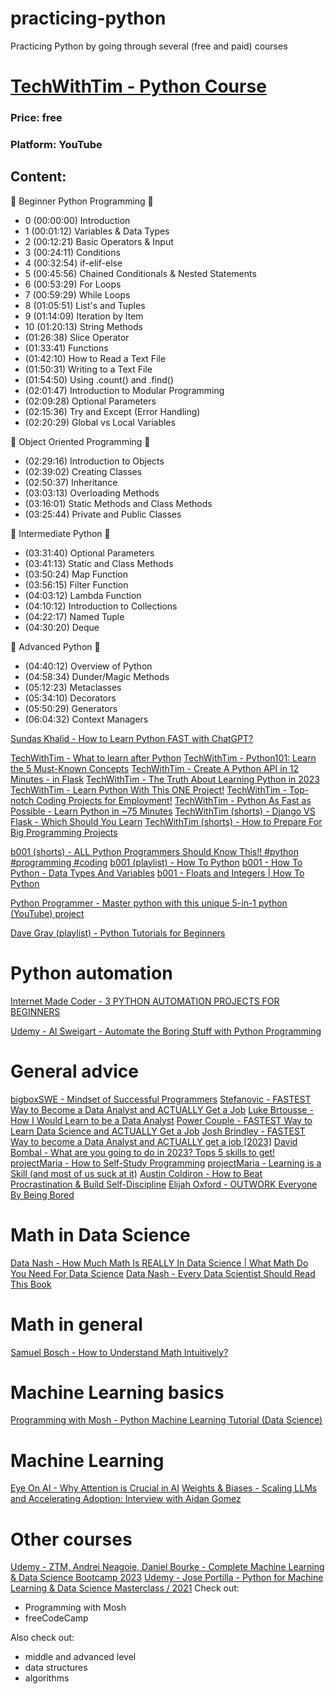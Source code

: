 # practicing-python
Practicing Python by going through several (free and paid) courses

# [TechWithTim - Python Course](https://www.youtube.com/watch?v=sxTmJE4k0ho)
### Price: free
### Platform: YouTube
## Content:
📕 Beginner Python Programming 📕
- 0  (00:00:00) Introduction
- 1  (00:01:12) Variables & Data Types
- 2  (00:12:21) Basic Operators & Input
- 3  (00:24:11) Conditions
- 4  (00:32:54) if-elif-else
- 5  (00:45:56) Chained Conditionals & Nested Statements
- 6  (00:53:29) For Loops
- 7  (00:59:29) While Loops
- 8  (01:05:51) List's and Tuples
- 9  (01:14:09) Iteration by Item
- 10 (01:20:13) String Methods
- (01:26:38) Slice Operator
- (01:33:41) Functions
- (01:42:10) How to Read a Text File
- (01:50:31) Writing to a Text File
- (01:54:50) Using .count() and .find()
- (02:01:47) Introduction to Modular Programming
- (02:09:28) Optional Parameters
- (02:15:36) Try and Except (Error Handling)
- (02:20:29) Global vs Local Variables

📗 Object Oriented Programming 📗
- (02:29:16) Introduction to Objects
- (02:39:02) Creating Classes
- (02:50:37) Inheritance
- (03:03:13) Overloading Methods
- (03:16:01) Static Methods and Class Methods
- (03:25:44) Private and Public Classes

📘 Intermediate Python 📘
- (03:31:40) Optional Parameters
- (03:41:13) Static and Class Methods
- (03:50:24) Map Function
- (03:56:15) Filter Function
- (04:03:12) Lambda Function
- (04:10:12) Introduction to Collections
- (04:22:17) Named Tuple
- (04:30:20) Deque

📙 Advanced Python 📙
- (04:40:12) Overview of Python
- (04:58:34) Dunder/Magic Methods
- (05:12:23) Metaclasses
- (05:34:10) Decorators
- (05:50:29) Generators
- (06:04:32) Context Managers

[Sundas Khalid - How to Learn Python FAST with ChatGPT?](https://www.youtube.com/watch?v=tEn5BjRY8Uw&ab_channel=SundasKhalid)

[TechWithTim - What to learn after Python](https://www.youtube.com/watch?v=H1UKIgBSfxM&t=4s&ab_channel=TechWithTim)
[TechWithTim - Python101: Learn the 5 Must-Known Concepts](https://www.youtube.com/watch?v=mMv6OSuitWw&ab_channel=TechWithTim)
[TechWithTim - Create A Python API in 12 Minutes - in Flask](https://www.youtube.com/watch?v=zsYIw6RXjfM&ab_channel=TechWithTim)
[TechWithTim - The Truth About Learning Python in 2023](https://www.youtube.com/watch?v=qecsnAXtms4)
[TechWithTim - Learn Python With This ONE Project!](https://www.youtube.com/watch?v=th4OBktqK1I)
[TechWithTim - Top-notch Coding Projects for Employment!](https://www.youtube.com/watch?v=VqO8vjh3VFI)
[TechWithTim - Python As Fast as Possible - Learn Python in ~75 Minutes](https://www.youtube.com/watch?v=VchuKL44s6E)
[TechWithTim (shorts) - Django VS Flask - Which Should You Learn](https://www.youtube.com/shorts/Gj02l0R1drM)
[TechWithTim (shorts) - How to Prepare For Big Programming Projects](https://www.youtube.com/shorts/LJmv_9EV7e8)

[b001 (shorts) - ALL Python Programmers Should Know This!! #python #programming #coding](https://www.youtube.com/shorts/g9fIWtSexLs)
[b001 (playlist) - How To Python](https://www.youtube.com/playlist?list=PLcJaUU702Pwi2goKFIHGIgECfYf0aIi_D)
[b001 - How To Python - Data Types And Variables](https://www.youtube.com/watch?v=j6h5zPJPfA0&list=PLcJaUU702Pwi2goKFIHGIgECfYf0aIi_D&ab_channel=b001)
[b001 - Floats and Integers | How To Python](https://www.youtube.com/watch?v=77TsTM3XxmA&list=PLcJaUU702Pwi2goKFIHGIgECfYf0aIi_D&index=2&ab_channel=b001)

[Python Programmer - Master python with this unique 5-in-1 python (YouTube) project](https://www.youtube.com/watch?v=dYNJrj835lc&ab_channel=PythonProgrammer)

[Dave Gray (playlist) - Python Tutorials for Beginners](https://www.youtube.com/playlist?list=PL0Zuz27SZ-6MQri81d012LwP5jvFZ_scc)

# Python automation
[Internet Made Coder - 3 PYTHON AUTOMATION PROJECTS FOR BEGINNERS](https://www.youtube.com/watch?v=vEQ8CXFWLZU)

[Udemy - Al Sweigart - Automate the Boring Stuff with Python Programming](https://www.udemy.com/course/automate/)

# General advice
[bigboxSWE - Mindset of Successful Programmers](https://www.youtube.com/watch?v=nogh434ykF0&ab_channel=bigboxSWE)
[Stefanovic - FASTEST Way to Become a Data Analyst and ACTUALLY Get a Job](https://www.youtube.com/watch?v=AYWLZ1lES6g&ab_channel=Stefanovic)
[Luke Brtousse - How I Would Learn to be a Data Analyst](https://www.youtube.com/watch?v=CC66RXeTn_4&ab_channel=LukeBarousse)
[Power Couple - FASTEST Way to Learn Data Science and ACTUALLY Get a Job](https://www.youtube.com/watch?v=AI1eKN1Eldg&ab_channel=PowerCouple)
[Josh Brindley - FASTEST Way to become a Data Analyst and ACTUALLY get a job [2023]](https://www.youtube.com/watch?v=08DAw16x63E&t=7s&ab_channel=JoshBrindley)
[David Bombal - What are you going to do in 2023? Tops 5 skills to get!](https://www.youtube.com/watch?v=-OAa9k0zCDg)
[projectMaria - How to Self-Study Programming](https://www.youtube.com/watch?v=YpdEJgC4PGo)
[projectMaria - Learning is a Skill (and most of us suck at it)](https://www.youtube.com/watch?v=QZHnpIPk6kc)
[Austin Coldiron - How to Beat Procrastination & Build Self-Discipline](https://www.youtube.com/watch?v=h22cFDz9734)
[Elijah Oxford - OUTWORK Everyone By Being Bored](https://www.youtube.com/watch?v=1iNyqomXQt8)
# Math in Data Science
[Data Nash - How Much Math Is REALLY In Data Science | What Math Do You Need For Data Science](https://www.youtube.com/watch?v=Fzfxn8U8aMw&ab_channel=DataNash)
[Data Nash - Every Data Scientist Should Read This Book](https://www.youtube.com/watch?v=ZbGbqUdjc28&t=86s&ab_channel=DataNash)

# Math in general
[Samuel Bosch - How to Understand Math Intuitively?](https://www.youtube.com/watch?v=glZLHLLalv0)

# Machine Learning basics
[Programming with Mosh - Python Machine Learning Tutorial (Data Science)](https://www.youtube.com/watch?v=7eh4d6sabA0)

# Machine Learning
[Eye On AI - Why Attention is Crucial in AI](https://www.youtube.com/shorts/Knm8iDBL1hg)
[Weights & Biases - Scaling LLMs and Accelerating Adoption: Interview with Aidan Gomez](https://www.youtube.com/watch?v=sD24pZh7pmQ&ab_channel=Weights%26Biases)
# Other courses
[Udemy - ZTM, Andrei Neagoie, Daniel Bourke - Complete Machine Learning & Data Science Bootcamp 2023](https://www.udemy.com/course/complete-machine-learning-and-data-science-zero-to-mastery/)
[Udemy - Jose Portilla - Python for Machine Learning & Data Science Masterclass / 2021](https://www.udemy.com/course/python-for-machine-learning-data-science-masterclass/)
Check out:
- Programming with Mosh
- freeCodeCamp

Also check out:
- middle and advanced level
- data structures
- algorithms
